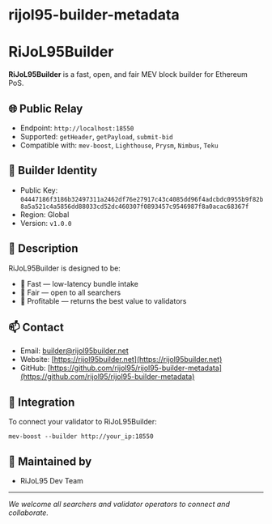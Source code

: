 # rijol95-builder-metadata

# RiJoL95Builder

**RiJoL95Builder** is a fast, open, and fair MEV block builder for Ethereum PoS.

## 🌐 Public Relay
- Endpoint: `http://localhost:18550`
- Supported: `getHeader`, `getPayload`, `submit-bid`
- Compatible with: `mev-boost`, `Lighthouse`, `Prysm`, `Nimbus`, `Teku`

## 🔐 Builder Identity
- Public Key: `04447186f3186b32497311a2462df76e27917c43c4085dd96f4adcbdc0955b9f82b8a5a521c4a5856dd88033cd52dc460307f0893457c9546987f8a0acac68367f`
- Region: Global
- Version: `v1.0.0`

## 📜 Description
RiJoL95Builder is designed to be:
- 🚀 Fast — low-latency bundle intake
- 🤝 Fair — open to all searchers
- 💸 Profitable — returns the best value to validators

## 📫 Contact
- Email: builder@rijol95builder.net
- Website: [https://rijol95builder.net](https://rijol95builder.net)
- GitHub: [https://github.com/rijol95/rijol95-builder-metadata](https://github.com/rijol95/rijol95-builder-metadata)

## 🧩 Integration
To connect your validator to RiJoL95Builder:

```
mev-boost --builder http://your_ip:18550
```

## 🧠 Maintained by
- RiJoL95 Dev Team

---

_We welcome all searchers and validator operators to connect and collaborate._

